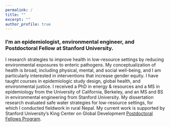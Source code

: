 ```yaml
---
permalink: /
title: ""
excerpt: ""
author_profile: true
---
```


### I’m an epidemiologist, environmental engineer, and Postdoctoral Fellow at Stanford University.

I research strategies to improve health in low-resource settings by reducing environmental exposures to enteric pathogens. My conceptualization of health is broad, including physical, mental, and social well-being, and I am particularly interested in interventions that increase gender equity. I have taught courses in epidemiologic study design, global health, and environmental justice. I received a PhD in energy & resources and a MS in epidemiology from the University of California, Berkeley, and an MS and BS in environmental engineering from Stanford University. My dissertation research evaluated safe water strategies for low-resource settings, for which I conducted fieldwork in rural Nepal. My current work is supported by Stanford University’s King Center on Global Development [Postdoctoral Fellows Program](https://kingcenter.stanford.edu/leadership-and-staff/postdoctoral-fellows).
